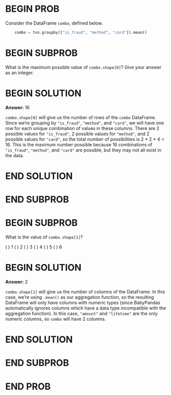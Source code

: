 # BEGIN PROB

Consider the DataFrame `combo`, defined below.

```py  
    combo = txn.groupby(["is_fraud", "method", "card"]).mean()
```

# BEGIN SUBPROB

What is the maximum possible value of `combo.shape[0]`? Give your answer
as an integer.

# BEGIN SOLUTION
**Answer:** 16

`combo.shape[0]` will give us the number of rows of the `combo` DataFrame. Since we’re grouping by `"is_fraud"`, `"method"`, and `"card"`, we will have one row for each unique combination of values in these columns. There are 2 possible values for `"is_fraud"`, 2 possible values for `"method"`, and 2 possible values for `"card"`, so the total number of possibilities is 2 * 2 * 4 = 16. This is the maximum number possible because 16 combinations of `"is_fraud"`, `"method"`, and `"card"` are possible, but they may not all exist in the data. 


# END SOLUTION

# END SUBPROB

# BEGIN SUBPROB

What is the value of `combo.shape[1]`?

( ) 1
( ) 2
( ) 3
( ) 4
( ) 5
( ) 6

# BEGIN SOLUTION
**Answer:** 2

`combo.shape[1]` will give us the number of columns of the DataFrame. In this case, we’re using `.mean()` as our aggregation function, so the resulting DataFrame will only have columns with numeric types (since BabyPandas automatically ignores columns which have a data type incompatible with the aggregation function). In this case, `"amount"` and `"lifetime"` are the only numeric columns, so `combo` will have 2 columns.


# END SOLUTION

# END SUBPROB

# END PROB